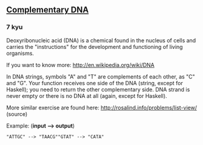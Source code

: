 <h2><a href=https://www.codewars.com/kata/554e4a2f232cdd87d9000038/train/python/68b74039bcddef07a12443f3 target="_blank">Complementary DNA</a></h2><h3>7 kyu</h3><p>Deoxyribonucleic acid (DNA) is a chemical found in the nucleus of cells and carries the "instructions" for the development and functioning of living organisms.</p><p>If you want to know more: <a href="http://en.wikipedia.org/wiki/DNA" data-turbolinks="false" target="_blank">http://en.wikipedia.org/wiki/DNA</a></p><p>In DNA strings, symbols "A" and "T" are complements of each other, as "C" and "G". Your function receives one side of the DNA (string, except for Haskell); you need to return the other complementary side. DNA strand is never empty or there is no DNA at all (again, except for Haskell).</p><p>More similar exercise are found here: <a href="http://rosalind.info/problems/list-view/" data-turbolinks="false" target="_blank">http://rosalind.info/problems/list-view/</a> (source)</p><p>Example: (<strong>input --&gt; output</strong>)</p><pre><code>"ATTGC" --&gt; "TAACG""GTAT" --&gt; "CATA"</code></pre>